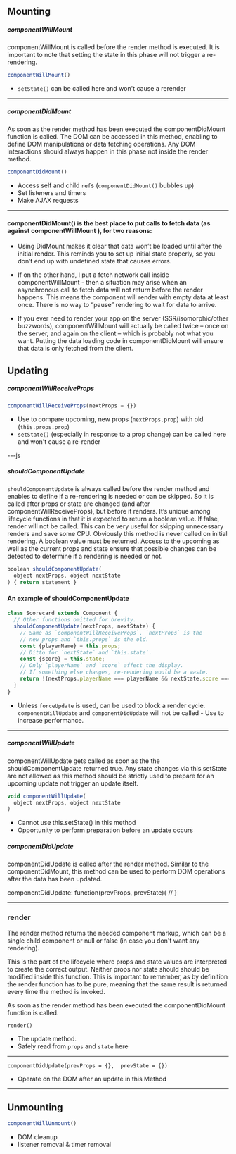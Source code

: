 ## Mounting

##### componentWillMount

componentWillMount is called before the render method is executed. It is important to note that setting the state in this phase will not trigger a re-rendering.
```js
componentWillMount()
```
- `setState()` can be called here and won't cause a rerender

---

##### componentDidMount

As soon as the render method has been executed the componentDidMount function is called. The DOM can be accessed in this method, enabling to define DOM manipulations or data fetching operations. Any DOM interactions should always happen in this phase not inside the render method.

```js
componentDidMount()
```
- Access self and child `ref`s (`componentDidMount()` bubbles up)
- Set listeners and timers
- Make AJAX requests

---

 #### componentDidMount() is the best place to put calls to fetch data (as against componentWillMount ), for two reasons:

  - Using DidMount makes it clear that data won’t be loaded until after the initial render. This reminds you to set up initial state properly, so you don’t end up with undefined state that causes errors.
  - If on the other hand, I put a fetch network call inside componentWillMount - then a situation may arise when an asynchronous call to fetch data will not return before the render happens. This means the component will render with empty data at least once. There is no way to “pause” rendering to wait for data to arrive.

 - If you ever need to render your app on the server (SSR/isomorphic/other buzzwords), componentWillMount will actually be called twice – once on the server, and again on the client – which is probably not what you want. Putting the data loading code in componentDidMount will ensure that data is only fetched from the client.


## Updating

##### componentWillReceiveProps

```js
componentWillReceiveProps(nextProps = {})
```
- Use to compare upcoming, new props (`nextProps.prop`) with old (`this.props.prop`)
- `setState()` (especially in response to a prop change) can be called here and won't cause a re-render

---js

##### shouldComponentUpdate

``shouldComponentUpdate`` is always called before the render method and enables to define if a re-rendering is needed or can be skipped. So it is called after props or state are changed (and after componentWillReceiveProps), but before it renders. It’s unique among lifecycle functions in that it is expected to return a boolean value. If false, render will not be called. This can be very useful for skipping unnecessary renders and save some CPU.
Obviously this method is never called on initial rendering. A boolean value must be returned. Access to the upcoming as well as the current props and state ensure that possible changes can be detected to determine if a rendering is needed or not.


```js
boolean shouldComponentUpdate(
  object nextProps, object nextState
) { return statement }
```

#### An example of shouldComponentUpdate

```js
class Scorecard extends Component {
  // Other functions omitted for brevity.
  shouldComponentUpdate(nextProps, nextState) {
    // Same as `componentWillReceiveProps`, `nextProps` is the
    // new props and `this.props` is the old.
    const {playerName} = this.props;
    // Ditto for `nextState` and `this.state`.
    const {score} = this.state;
    // Only `playerName` and `score` affect the display.
    // If something else changes, re-rendering would be a waste.
    return !(nextProps.playerName === playerName && nextState.score === score);
  }
}
```

- Unless `forceUpdate` is used, can be used to block a render cycle. `componentWillUpdate` and `componentDidUpdate` will not be called - Use to increase performance.

---

##### componentWillUpdate

componentWillUpdate gets called as soon as the the shouldComponentUpdate returned true. Any state changes via this.setState are not allowed as this method should be strictly used to prepare for an upcoming update not trigger an update itself.

```js
void componentWillUpdate(
  object nextProps, object nextState
)
```

- Cannot use this.setState() in this method
- Opportunity to perform preparation before an update occurs


##### componentDidUpdate

componentDidUpdate is called after the render method. Similar to the componentDidMount, this method can be used to perform DOM operations after the data has been updated.

componentDidUpdate: function(prevProps, prevState){
    //
}

---

### render

The render method returns the needed component markup, which can be a single child component or null or false (in case you don't want any rendering).

This is the part of the lifecycle where props and state values are interpreted to create the correct output. Neither props nor state should should be modified inside this function. This is important to remember, as by definition the render function has to be pure, meaning that the same result is returned every time the method is invoked.

As soon as the render method has been executed the componentDidMount function is called.

```
render()
```

- The update method.
- Safely read from `props` and `state` here

---



```
componentDidUpdate(prevProps = {},  prevState = {})
```

- Operate on the DOM after an update in this Method

---

## Unmounting

```js
componentWillUnmount()
```
- DOM cleanup
- listener removal & timer removal

